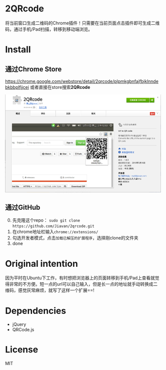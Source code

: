 # 2QRcode
将当前窗口生成二维码的Chrome插件！只需要在当前页面点击插件即可生成二维码，通过手机/Pad扫描，转移到移动端浏览。

# Install
## 通过Chrome Store
https://chrome.google.com/webstore/detail/2qrcode/plpmkgbnfajfbjklnndebkbbplfjjcei
或者直接在store搜索**2QRcode**

![doc/chrome-store.png](doc/chrome-store.png)

## 通过GitHub
0. 先克隆这个repo： `sudo git clone https://github.com/Jiavan/2qrcode.git`
1. 在chrome地址栏输入`chrome://extensions/`
2. 勾选开发者模式，点击`加载已解压的扩展程序`，选择刚clone的文件夹
3. done

# Original intention
因为平时在Ubuntu下工作，有时想把浏览器上的页面转移到手机/Pad上查看就觉得非常的不方便。短一点的url可以自己输入，但是长一点的地址就手动转换成二维码，感觉灰常麻烦，就写了这样一个扩展==!

# Dependencies
- jQuery
- QRCode.js

# License
MIT
